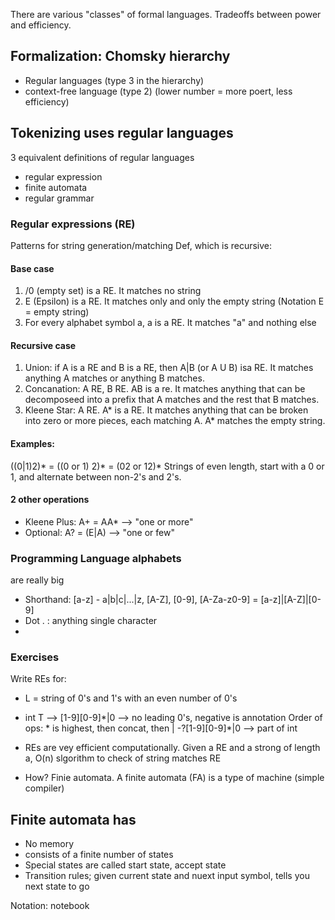 There are various "classes" of formal languages. Tradeoffs between power and efficiency.

## Formalization: Chomsky hierarchy
- Regular languages (type 3 in the hierarchy)
- context-free language (type 2) (lower number = more poert, less efficiency)

## Tokenizing uses regular languages
3 equivalent definitions of regular languages
- regular expression
- finite automata
- regular grammar

### Regular expressions (RE)
Patterns for string generation/matching
Def, which is recursive:
#### Base case
1. /0 (empty set) is a RE. It matches no string
2. E (Epsilon) is a RE. It matches only and only the empty string (Notation E = empty string)
3. For every alphabet symbol a, a is a RE. It matches "a" and nothing else

#### Recursive case
1. Union: if A is a RE and B is a RE, then A|B (or A U B) isa RE. It matches anything A matches or anything B matches.
2. Concanation: A RE, B RE. AB is a re. It matches anything that can be decomposeed into a prefix that A matches and the rest that B matches.
3. Kleene Star: A RE. A* is a RE. It matches anything that can be broken into zero or more pieces, each matching A. A* matches the empty string.

#### Examples: 
((0|1)2)* = ((0 or 1) 2)* = (02 or 12)*
Strings of even length, start with a 0 or 1, and alternate between non-2's and 2's. 

#### 2 other operations 
- Kleene Plus: A+ = AA* --> "one or more"
- Optional: A? = (E|A)  --> "one or few" 

### Programming Language alphabets
are really big
- Shorthand: [a-z] - a|b|c|...|z, [A-Z], [0-9], [A-Za-z0-9] = [a-z]|[A-Z]|[0-9]
- Dot . : anything single character
- [^a]: anything not a
e.g.: [^0-9]: not a digit


### Exercises
Write REs for:
- L = string of 0's and 1's with an even number of 0's
- int T 
--> [1-9][0-9]\*|0 --> no leading 0's, negative is annotation
Order of ops: * is highest, then concat, then |
-?[1-9][0-9]\*|0 --> part of int

- REs are vey efficient computationally. Given a RE and a strong of length a, O(n) slgorithm to check of string matches RE

- How? Finie automata. A finite automata (FA) is a type of machine (simple compiler)

## Finite automata has
- No memory
- consists of a finite number of states
- Special states are called start state, accept state
- Transition rules; given current state and nuext input symbol, tells you next state to go

Notation: notebook